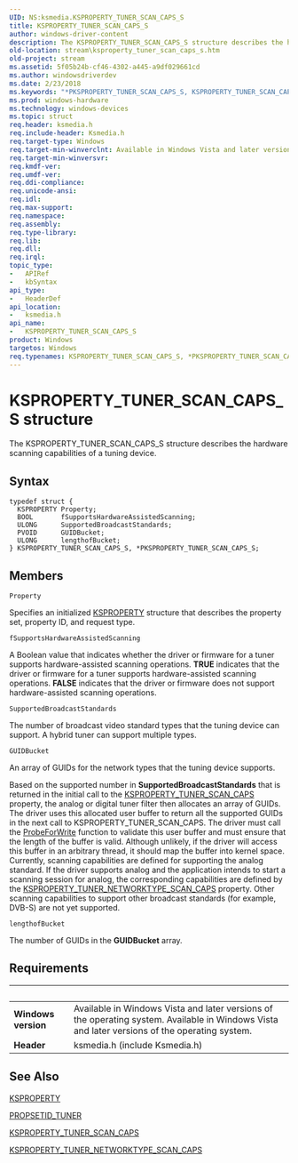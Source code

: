```yaml
---
UID: NS:ksmedia.KSPROPERTY_TUNER_SCAN_CAPS_S
title: KSPROPERTY_TUNER_SCAN_CAPS_S
author: windows-driver-content
description: The KSPROPERTY_TUNER_SCAN_CAPS_S structure describes the hardware scanning capabilities of a tuning device.
old-location: stream\ksproperty_tuner_scan_caps_s.htm
old-project: stream
ms.assetid: 5f05b24b-cf46-4302-a445-a9df029661cd
ms.author: windowsdriverdev
ms.date: 2/23/2018
ms.keywords: "*PKSPROPERTY_TUNER_SCAN_CAPS_S, KSPROPERTY_TUNER_SCAN_CAPS_S, KSPROPERTY_TUNER_SCAN_CAPS_S structure [Streaming Media Devices], PKSPROPERTY_TUNER_SCAN_CAPS_S, PKSPROPERTY_TUNER_SCAN_CAPS_S structure pointer [Streaming Media Devices], ksmedia/KSPROPERTY_TUNER_SCAN_CAPS_S, ksmedia/PKSPROPERTY_TUNER_SCAN_CAPS_S, stream.ksproperty_tuner_scan_caps_s, vidcapstruct_fbbea2b1-4a4d-40f0-b988-4ffab19155f5.xml"
ms.prod: windows-hardware
ms.technology: windows-devices
ms.topic: struct
req.header: ksmedia.h
req.include-header: Ksmedia.h
req.target-type: Windows
req.target-min-winverclnt: Available in Windows Vista and later versions of the operating system.
req.target-min-winversvr: 
req.kmdf-ver: 
req.umdf-ver: 
req.ddi-compliance: 
req.unicode-ansi: 
req.idl: 
req.max-support: 
req.namespace: 
req.assembly: 
req.type-library: 
req.lib: 
req.dll: 
req.irql: 
topic_type:
-	APIRef
-	kbSyntax
api_type:
-	HeaderDef
api_location:
-	ksmedia.h
api_name:
-	KSPROPERTY_TUNER_SCAN_CAPS_S
product: Windows
targetos: Windows
req.typenames: KSPROPERTY_TUNER_SCAN_CAPS_S, *PKSPROPERTY_TUNER_SCAN_CAPS_S
---
```


# KSPROPERTY_TUNER_SCAN_CAPS_S structure
The KSPROPERTY_TUNER_SCAN_CAPS_S structure describes the hardware scanning capabilities of a tuning device.

## Syntax
````
typedef struct {
  KSPROPERTY Property;
  BOOL       fSupportsHardwareAssistedScanning;
  ULONG      SupportedBroadcastStandards;
  PVOID      GUIDBucket;
  ULONG      lengthofBucket;
} KSPROPERTY_TUNER_SCAN_CAPS_S, *PKSPROPERTY_TUNER_SCAN_CAPS_S;
````

## Members


`Property`

Specifies an initialized <a href="https://msdn.microsoft.com/library/windows/hardware/ff564262">KSPROPERTY</a> structure that describes the property set, property ID, and request type.

`fSupportsHardwareAssistedScanning`

A Boolean value that indicates whether the driver or firmware for a tuner supports hardware-assisted scanning operations. <b>TRUE</b> indicates that the driver or firmware for a tuner supports hardware-assisted scanning operations. <b>FALSE</b> indicates that the driver or firmware does not support hardware-assisted scanning operations.

`SupportedBroadcastStandards`

The number of broadcast video standard types that the tuning device can support. A hybrid tuner can support multiple types.

`GUIDBucket`

An array of GUIDs for the network types that the tuning device supports. 

Based on the supported number in <b>SupportedBroadcastStandards</b> that is returned in the initial call to the <a href="https://msdn.microsoft.com/library/windows/hardware/ff565887">KSPROPERTY_TUNER_SCAN_CAPS</a> property, the analog or digital tuner filter then allocates an array of GUIDs. The driver uses this allocated user buffer to return all the supported GUIDs in the next call to KSPROPERTY_TUNER_SCAN_CAPS. The driver must call the <a href="..\wdm\nf-wdm-probeforwrite.md">ProbeForWrite</a> function to validate this user buffer and must ensure that the length of the buffer is valid. Although unlikely, if the driver will access this buffer in an arbitrary thread, it should map the buffer into kernel space. Currently, scanning capabilities are defined for supporting the analog standard. If the driver supports analog and the application intends to start a scanning session for analog, the corresponding capabilities are defined by the <a href="https://msdn.microsoft.com/library/windows/hardware/ff565881">KSPROPERTY_TUNER_NETWORKTYPE_SCAN_CAPS</a> property. Other scanning capabilities to support other broadcast standards (for example, DVB-S) are not yet supported.

`lengthofBucket`

The number of GUIDs in the <b>GUIDBucket</b> array.


## Requirements
| &nbsp; | &nbsp; |
| ---- |:---- |
| **Windows version** | Available in Windows Vista and later versions of the operating system. Available in Windows Vista and later versions of the operating system. |
| **Header** | ksmedia.h (include Ksmedia.h) |

## See Also

<a href="https://msdn.microsoft.com/library/windows/hardware/ff564262">KSPROPERTY</a>



<a href="https://msdn.microsoft.com/library/windows/hardware/ff567800">PROPSETID_TUNER</a>



<a href="https://msdn.microsoft.com/library/windows/hardware/ff565887">KSPROPERTY_TUNER_SCAN_CAPS</a>



<a href="https://msdn.microsoft.com/library/windows/hardware/ff565881">KSPROPERTY_TUNER_NETWORKTYPE_SCAN_CAPS</a>